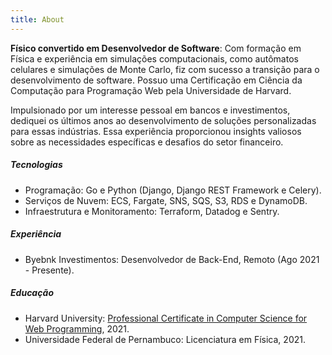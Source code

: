 ```yaml
---
title: About
---
```


**Físico convertido em Desenvolvedor de Software**: Com formação em Física e
experiência em simulações computacionais, como autômatos celulares e simulações
de Monte Carlo, fiz com sucesso a transição para o desenvolvimento de software.
Possuo uma Certificação em Ciência da Computação para Programação Web pela
Universidade de Harvard.

Impulsionado por um interesse pessoal em bancos e investimentos, dediquei os
últimos anos ao desenvolvimento de soluções personalizadas para essas indústrias.
Essa experiência proporcionou insights valiosos sobre as necessidades específicas
e desafios do setor financeiro.

##### Tecnologias

- Programação: Go e Python (Django, Django REST Framework e Celery).
- Serviços de Nuvem: ECS, Fargate, SNS, SQS, S3, RDS e DynamoDB.
- Infraestrutura e Monitoramento: Terraform, Datadog e Sentry.

##### Experiência

- Byebnk Investimentos: Desenvolvedor de Back-End, Remoto (Ago 2021 - Presente).

##### Educação

- Harvard University: [Professional Certificate in Computer Science for Web Programming](https://credentials.edx.org/credentials/42820fef2eef4b389e1d3a4c2c7a91c2/), 2021.
- Universidade Federal de Pernambuco: Licenciatura em Física, 2021.
